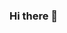 ### Hi there 👋

<!--
**Ayush200230/Ayush200230** is a ✨ _special_ ✨ repository because its `README.md` (this file) appears on your GitHub profile.

Here are some ideas to get you started:

- 🌱 I’m currently learning python language in depth.
- 👯 I’m looking to collaborate on python projects to gain experience.
- 🤔 I’m looking for help with my learning.
- 📫 How to reach me: Linkdin profile: https://www.linkedin.com/in/ayush-garg-b4a407228/
- 😄 Pronouns: He/Him
-->
